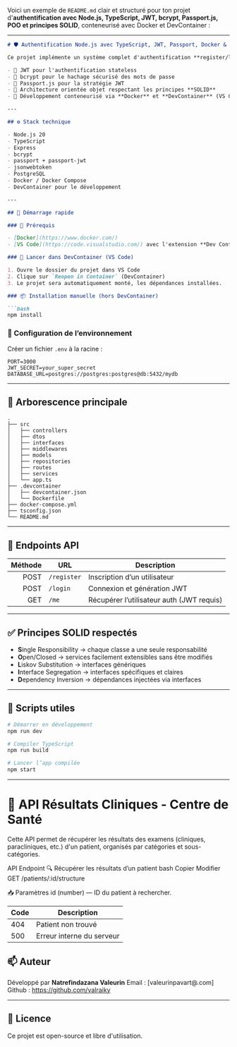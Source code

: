 Voici un exemple de `README.md` clair et structuré pour ton projet d'**authentification avec Node.js, TypeScript, JWT, bcrypt, Passport.js, POO et principes SOLID**, conteneurisé avec Docker et DevContainer :

---

````markdown
# 🛡️ Authentification Node.js avec TypeScript, JWT, Passport, Docker & SOLID

Ce projet implémente un système complet d'authentification **register/login** en **Node.js + TypeScript**, avec :

- 🔐 JWT pour l'authentification stateless
- 🔑 bcrypt pour le hachage sécurisé des mots de passe
- 🛂 Passport.js pour la stratégie JWT
- 🧱 Architecture orientée objet respectant les principes **SOLID**
- 🐳 Développement conteneurisé via **Docker** et **DevContainer** (VS Code)

---

## ⚙️ Stack technique

- Node.js 20
- TypeScript
- Express
- bcrypt
- passport + passport-jwt
- jsonwebtoken
- PostgreSQL
- Docker / Docker Compose
- DevContainer pour le développement

---

## 🚀 Démarrage rapide

### 🐳 Prérequis

- [Docker](https://www.docker.com/)
- [VS Code](https://code.visualstudio.com/) avec l'extension **Dev Containers**

### 🧪 Lancer dans DevContainer (VS Code)

1. Ouvre le dossier du projet dans VS Code
2. Clique sur `Reopen in Container` (DevContainer)
3. Le projet sera automatiquement monté, les dépendances installées.

### 📦 Installation manuelle (hors DevContainer)

```bash
npm install
````

### 📂 Configuration de l’environnement

Créer un fichier `.env` à la racine :

```env
PORT=3000
JWT_SECRET=your_super_secret
DATABASE_URL=postgres://postgres:postgres@db:5432/mydb
```

---

## 📁 Arborescence principale

```
.
├── src
│   ├── controllers
│   ├── dtos
│   ├── interfaces
│   ├── middlewares
│   ├── models
│   ├── repositories
│   ├── routes
│   ├── services
│   └── app.ts
├── .devcontainer
│   ├── devcontainer.json
│   └── Dockerfile
├── docker-compose.yml
├── tsconfig.json
└── README.md
```

---

## 🔐 Endpoints API

| Méthode | URL         | Description                               |
| ------: | ----------- | ----------------------------------------- |
|    POST | `/register` | Inscription d’un utilisateur              |
|    POST | `/login`    | Connexion et génération JWT               |
|     GET | `/me`       | Récupérer l’utilisateur auth (JWT requis) |

---

## ✅ Principes SOLID respectés

* **S**ingle Responsibility → chaque classe a une seule responsabilité
* **O**pen/Closed → services facilement extensibles sans être modifiés
* **L**iskov Substitution → interfaces génériques
* **I**nterface Segregation → interfaces spécifiques et claires
* **D**ependency Inversion → dépendances injectées via interfaces

---

## 🐞 Scripts utiles

```bash
# Démarrer en développement
npm run dev

# Compiler TypeScript
npm run build

# Lancer l’app compilée
npm start
```

---

# 🏥 API Résultats Cliniques - Centre de Santé

Cette API permet de récupérer les résultats des examens (cliniques, paracliniques, etc.) d'un patient, organisés par catégories et sous-catégories.

API Endpoint
🔍 Récupérer les résultats d’un patient
bash
Copier
Modifier
GET /patients/:id/structure

📥 Paramètres
id (number) — ID du patient à rechercher.

| Code | Description               |
| ---- | ------------------------- |
| 404  | Patient non trouvé        |
| 500  | Erreur interne du serveur |



## 📫 Auteur

Développé par **Natrefindazana Valeurin**
Email : [valeurinpavart@.com]
Github : https://github.com/valraiky

---

## 📝 Licence

Ce projet est open-source et libre d'utilisation.

```